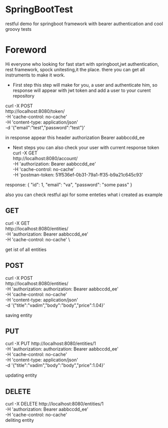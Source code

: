 # SpringBootTest
restful demo for springboot framework with bearer authentication and cool groovy tests


# Foreword
Hi everyone who looking for fast start with springboot,jwt authentication, rest framework, spock unitesting,it the place.
there you can get all instruments to make it work.

* First step
this step will make for you, a user and authenticate him, so response will appear with jwt token
and add a user to your curent repository

curl -X POST \
  http://localhost:8080/token/ \
  -H 'cache-control: no-cache' \
  -H 'content-type: application/json' \
  -d '{"email":"test","password":"test"}'
  
 in response appear this header
 authorization Bearer aabbccdd_ee
 
 * Next steps
 you can also check your user with current response token
 curl -X GET \
  http://localhost:8080/account/ \
  -H 'authorization: Bearer aabbccdd_ee' \
  -H 'cache-control: no-cache' \
  -H 'postman-token: 51f536ef-0b31-79a1-ff35-b9a21c645c93'
  
  response:
  {
    "id": 1,
    "email": "va",
    "password": "some pass"
}

also you can check 
restful api for some enteties what i created as example

## GET
curl -X GET \
  http://localhost:8080/entities/ \
  -H 'authorization: Bearer aabbccdd_ee' \
  -H 'cache-control: no-cache' \
  
  get ist of all entities
  
  ## POST
  curl -X POST \
  http://localhost:8080/entities/ \
  -H 'authorization: authorization: Bearer aabbccdd_ee' \
  -H 'cache-control: no-cache' \
  -H 'content-type: application/json' \
  -d '{"title":"vadim","body":"body","price":1.04}'

  saving entity

   ## PUT
  curl -X PUT
  http://localhost:8080/entities/1 \
  -H 'authorization: authorization: Bearer aabbccdd_ee' \
  -H 'cache-control: no-cache' \
  -H 'content-type: application/json' \
  -d '{"title":"vadim","body":"body","price":1.04}'

updating entity
  
  ## DELETE
curl -X DELETE
  http://localhost:8080/entities/1 \
  -H 'authorization: Bearer aabbccdd_ee' \
  -H 'cache-control: no-cache' \
  deliting entity
